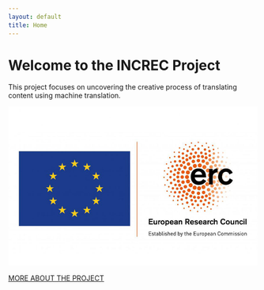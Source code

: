 ```yaml
---
layout: default
title: Home
---
```


# Welcome to the INCREC Project

This project focuses on uncovering the creative process of translating content using machine translation.

![Description of the image](assets/img/erc.jpg)

[MORE ABOUT THE PROJECT](aboutme.md)
